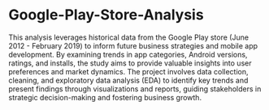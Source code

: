 # Google-Play-Store-Analysis

This analysis leverages historical data from the Google Play store (June 2012 - February 2019) to inform future business strategies and mobile app development. By examining trends in app categories, Android versions, ratings, and installs, the study aims to provide valuable insights into user preferences and market dynamics. The project involves data collection, cleaning, and exploratory data analysis (EDA) to identify key trends and present findings through visualizations and reports, guiding stakeholders in strategic decision-making and fostering business growth.
